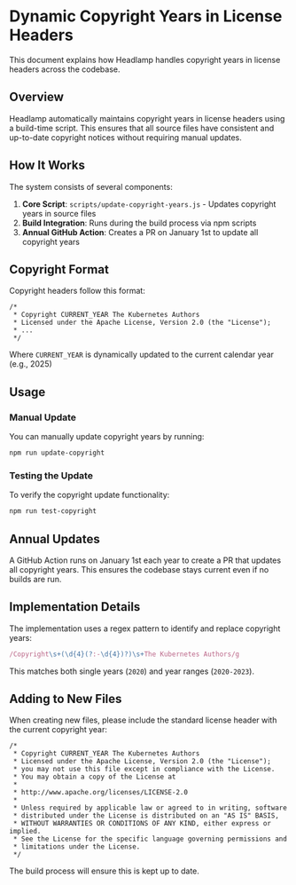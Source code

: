 # Dynamic Copyright Years in License Headers

This document explains how Headlamp handles copyright years in license headers across the codebase.

## Overview

Headlamp automatically maintains copyright years in license headers using a build-time script. This ensures that all source files have consistent and up-to-date copyright notices without requiring manual updates.

## How It Works

The system consists of several components:

1. **Core Script**: `scripts/update-copyright-years.js` - Updates copyright years in source files
2. **Build Integration**: Runs during the build process via npm scripts
3. **Annual GitHub Action**: Creates a PR on January 1st to update all copyright years

## Copyright Format

Copyright headers follow this format:

```
/*
 * Copyright CURRENT_YEAR The Kubernetes Authors
 * Licensed under the Apache License, Version 2.0 (the "License");
 * ...
 */
```

Where `CURRENT_YEAR` is dynamically updated to the current calendar year (e.g., 2025)

## Usage

### Manual Update

You can manually update copyright years by running:

```bash
npm run update-copyright
```

### Testing the Update

To verify the copyright update functionality:

```bash
npm run test-copyright
```

## Annual Updates

A GitHub Action runs on January 1st each year to create a PR that updates all copyright years. This ensures the codebase stays current even if no builds are run.

## Implementation Details

The implementation uses a regex pattern to identify and replace copyright years:

```javascript
/Copyright\s+(\d{4}(?:-\d{4})?)\s+The Kubernetes Authors/g
```

This matches both single years (`2020`) and year ranges (`2020-2023`).

## Adding to New Files

When creating new files, please include the standard license header with the current copyright year:

```
/*
 * Copyright CURRENT_YEAR The Kubernetes Authors
 * Licensed under the Apache License, Version 2.0 (the "License");
 * you may not use this file except in compliance with the License.
 * You may obtain a copy of the License at
 *
 * http://www.apache.org/licenses/LICENSE-2.0
 *
 * Unless required by applicable law or agreed to in writing, software
 * distributed under the License is distributed on an "AS IS" BASIS,
 * WITHOUT WARRANTIES OR CONDITIONS OF ANY KIND, either express or implied.
 * See the License for the specific language governing permissions and
 * limitations under the License.
 */
```

The build process will ensure this is kept up to date.
